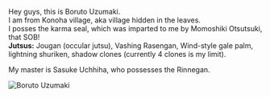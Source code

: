 Hey guys, this is Boruto Uzumaki.  
I am from Konoha village, aka village hidden in the leaves.  
I posses the karma seal, which was imparted to me by Momoshiki Otsutsuki, that SOB!  
__Jutsus:__ Jougan (occular jutsu), Vashing Rasengan, Wind-style gale palm, lightning shuriken, shadow clones (currently 4 clones is my limit).  

My master is Sasuke Uchhiha, who possesses the Rinnegan.  

![Boruto Uzumaki](https://github.com/boruto-uzumaki/boruto-uzumaki/blob/master/boruto.jpg)
